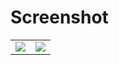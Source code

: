 # Screenshot
<table>
  <tr>
    <td><img src='https://github.com/EHTarek/ostad_flutter/assets/90475460/ce3df022-f138-4934-b43b-623284ca1285'/></td>
    <td><img src='https://github.com/EHTarek/ostad_flutter/assets/90475460/4e38e62f-10ab-40ca-ad50-3714c556a2c4'/></td>
  </tr>
</table>
